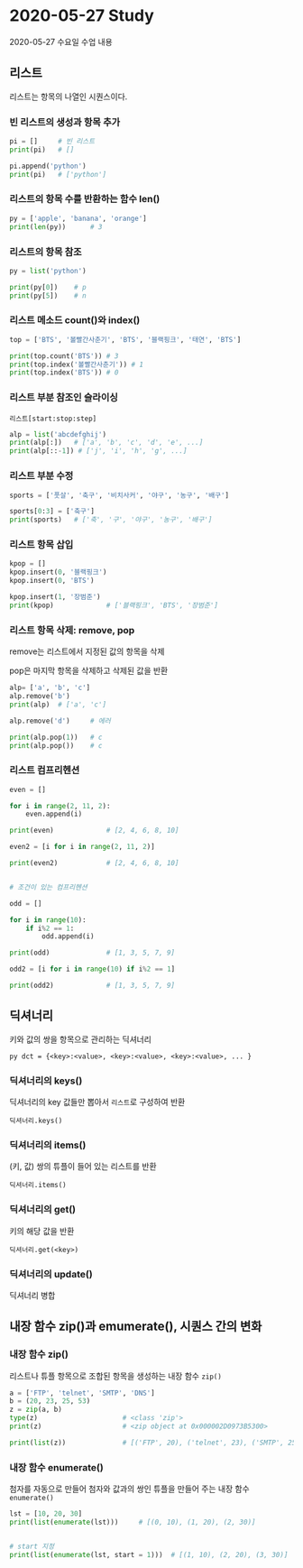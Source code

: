 # 2020-05-27 Study

2020-05-27 수요일 수업 내용 

## 리스트

리스트는 항목의 나열인 시퀀스이다.

### 빈 리스트의 생성과 항목 추가

```py
pi = []     # 빈 리스트
print(pi)   # []

pi.append('python')
print(pi)   # ['python']
```

### 리스트의 항목 수를 반환하는 함수 len()

```py
py = ['apple', 'banana', 'orange']
print(len(py))      # 3
```

### 리스트의 항목 참조

```py
py = list('python')

print(py[0])    # p
print(py[5])    # n
```

### 리스트 메소드 count()와 index()

```py
top = ['BTS', '볼빨간사춘기', 'BTS', '블랙핑크', '태연', 'BTS']

print(top.count('BTS')) # 3
print(top.index('볼빨간사춘기')) # 1
print(top.index('BTS')) # 0
```

### 리스트 부분 참조인 슬라이싱

``리스트[start:stop:step]``

```py
alp = list('abcdefghij')
print(alp[:])   # ['a', 'b', 'c', 'd', 'e', ...]
print(alp[::-1]) # ['j', 'i', 'h', 'g', ...]
```

### 리스트 부분 수정

```py
sports = ['풋살', '축구', '비치사커', '야구', '농구', '배구']

sports[0:3] = ['축구']
print(sports)   # ['축', '구', '야구', '농구', '배구']
```

### 리스트 항목 삽입

```py
kpop = []
kpop.insert(0, '블랙핑크')
kpop.insert(0, 'BTS')

kpop.insert(1, '장범준')
print(kpop)             # ['블랙핑크', 'BTS', '장범준']
```

### 리스트 항목 삭제: remove, pop

remove는 리스트에서 지정된 값의 항목을 삭제  

pop은 마지막 항목을 삭제하고 삭제된 값을 반환

```py
alp= ['a', 'b', 'c']
alp.remove('b') 
print(alp)  # ['a', 'c']

alp.remove('d')     # 에러

print(alp.pop(1))   # c
print(alp.pop())    # c
```

### 리스트 컴프리헨션

```py
even = []

for i in range(2, 11, 2):
    even.append(i)

print(even)             # [2, 4, 6, 8, 10]

even2 = [i for i in range(2, 11, 2)]

print(even2)            # [2, 4, 6, 8, 10]


# 조건이 있는 컴프리헨션

odd = []

for i in range(10):
    if i%2 == 1:
        odd.append(i)

print(odd)              # [1, 3, 5, 7, 9]

odd2 = [i for i in range(10) if i%2 == 1]

print(odd2)             # [1, 3, 5, 7, 9]
```

## 딕셔너리

키와 값의 쌍을 항목으로 관리하는 딕셔너리

``py
dct = {<key>:<value>, <key>:<value>, <key>:<value>, ... }
``

### 딕셔너리의 keys()

딕셔너리의 key 값들만 뽑아서 ``리스트``로 구성하여 반환

``딕셔너리.keys()``

### 딕셔너리의 items()

(키, 값) 쌍의 튜플이 들어 있는 리스트를 반환

``딕셔너리.items()``

### 딕셔너리의 get()

키의 해당 값을 반환

``딕셔너리.get(<key>)``

### 딕셔너리의 update()

딕셔너리 병합

## 내장 함수 zip()과 emumerate(), 시퀀스 간의 변화

### 내장 함수 zip()

리스트나 튜플 항목으로 조합된 항목을 생성하는 내장 함수 ``zip()``

```py
a = ['FTP', 'telnet', 'SMTP', 'DNS']
b = (20, 23, 25, 53)
z = zip(a, b)
type(z)                     # <class 'zip'>
print(z)                    # <zip object at 0x000002D0973B5300>

print(list(z))              # [('FTP', 20), ('telnet', 23), ('SMTP', 25), ('DNS', 53)]
```

### 내장 함수 enumerate()

첨자를 자동으로 만들어 첨자와 값과의 쌍인 튜플을 만들어 주는 내장 함수 ``enumerate()``

```py
lst = [10, 20, 30]
print(list(enumerate(lst)))     # [(0, 10), (1, 20), (2, 30)]


# start 지정
print(list(enumerate(lst, start = 1)))  # [(1, 10), (2, 20), (3, 30)]
```
